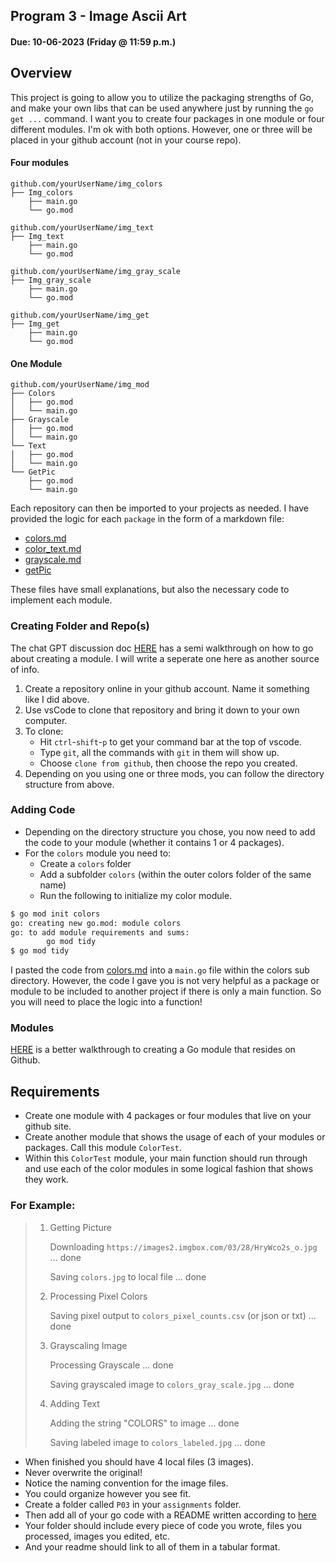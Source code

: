 ## Program 3 - Image Ascii Art
#### Due: 10-06-2023 (Friday @ 11:59 p.m.) 

## Overview

This project is going to allow you to utilize the packaging strengths of Go, and make your own libs that can be used anywhere just by running the `go get ...` command. I want you to create four packages in one module or four different modules. I'm ok with both options. However, one or three will be placed in your github account (not in your course repo). 

#### Four modules
```
github.com/yourUserName/img_colors
├── Img_colors
    ├── main.go
    └── go.mod

github.com/yourUserName/img_text
├── Img_text
    ├── main.go
    └── go.mod

github.com/yourUserName/img_gray_scale
├── Img_gray_scale
    ├── main.go
    └── go.mod

github.com/yourUserName/img_get
├── Img_get
    ├── main.go
    └── go.mod
```


#### One Module 
```
github.com/yourUserName/img_mod
├── Colors
│   ├── go.mod
│   └── main.go
├── Grayscale
│   ├── go.mod
│   └── main.go
└── Text
│   ├── go.mod
│   └── main.go
└── GetPic
    ├── go.mod
    └── main.go
```

Each repository can then be imported to your projects as needed. I have provided the logic for each `package` in the form of a markdown file:

- [colors.md](./colors.md)
- [color_text.md](./color_text.md)
- [grayscale.md](./grayscale.md)
- [getPic](./getPic/)

These files have small explanations, but also the necessary code to implement each module. 

### Creating Folder and Repo(s)

The chat GPT discussion doc [HERE](../../Lectures/module_conversation.md) has a semi walkthrough on how to go about creating a module. I will write a seperate one here as another source of info.

1. Create a repository online in your github account. Name it something like I did above. 
2. Use vsCode to clone that repository and bring it down to your own computer. 
3. To clone:
   - Hit `ctrl`-`shift`-`p` to get your command bar at the top of vscode.
   - Type `git`, all the commands with `git` in them will show up.
   - Choose `clone from github`, then choose the repo you created. 
4. Depending on you using one or three mods, you can follow the directory structure from above.

 
### Adding Code 

- Depending on the directory structure you chose, you now need to add the code to your module (whether it contains 1 or 4 packages).
- For the `colors` module you need to:
  - Create a `colors` folder
  - Add a subfolder `colors` (within the outer colors folder of the same name) 
  - Run the following to initialize my color module.

```bash
$ go mod init colors     
go: creating new go.mod: module colors
go: to add module requirements and sums:
        go mod tidy
$ go mod tidy                                                 
```

I pasted the code from [colors.md](./colors.md) into a `main.go` file within the colors sub directory. However, the code I gave you is not very helpful as a package or module to be included to another project if there is only a main function. So you will need to place the logic into a function!


### Modules
[HERE](../../Lectures/github_modules.md) is a better walkthrough to creating a Go module that resides on Github.

## Requirements

- Create one module with 4 packages or four modules that live on your github site.
- Create another module that shows the usage of each of your modules or packages. Call this module `ColorTest`.
- Within this `ColorTest` module, your main function should run through and use each of the color modules in some logical fashion that shows they work. 


### For Example:


>1. Getting Picture 
>
>    Downloading `https://images2.imgbox.com/03/28/HryWco2s_o.jpg` ... done
> 
>    Saving `colors.jpg` to local file ... done
> 
>2. Processing Pixel Colors
>
>    Saving pixel output to `colors_pixel_counts.csv` (or json or txt) ... done
> 
>3. Grayscaling Image
>
>    Processing Grayscale ... done
> 
>    Saving grayscaled image to `colors_gray_scale.jpg`  ... done
> 
>4. Adding Text
>
>    Adding the string "COLORS" to image ... done
> 
>    Saving labeled image to `colors_labeled.jpg` ... done
> 

- When finished you should have 4 local files (3 images). 
- Never overwrite the original!
- Notice the naming convention for the image files.
- You could organize however you see fit.
- Create a folder called `P03` in your `assignments` folder.
- Then add all of your go code with a README written according to [here](../../Resources/03-Readmees/README.md) 
- Your folder should include every piece of code you wrote, files you processed, images you edited, etc.
- And your readme should link to all of them in a tabular format.
